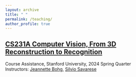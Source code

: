 ```yaml
---
layout: archive
title: " "
permalink: /teaching/
author_profile: true
---
```


## [CS231A Computer Vision, From 3D Reconstruction to Recognition](https://web.stanford.edu/class/cs231a/)
Course Assistance, Stanford University, 2024 Spring Quarter<br />
Instructors: [Jeannette Bohg](https://web.stanford.edu/~bohg/), [Silvio Savarese](https://wayback.stanford.edu/was/20180314115226mp_/http://cvgl.stanford.edu/silvio/)

